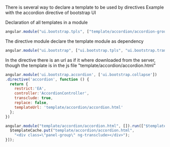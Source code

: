 There is several way to declare a template to be used by directives
Example with the accordion directive of bootstrap UI 

Declaration of all templates in a module
````js
angular.module("ui.bootstrap.tpls", ["template/accordion/accordion-group.html","template/accordion/accordion.html","template/alert/alert.html","template/carousel/carousel.html","template/carousel/slide.html","template/datepicker/datepicker.html","template/datepicker/day.html","template/datepicker/month.html","template/datepicker/popup.html","template/datepicker/year.html","template/modal/backdrop.html","template/modal/window.html","template/pagination/pager.html","template/pagination/pagination.html","template/tooltip/tooltip-html-unsafe-popup.html","template/tooltip/tooltip-popup.html","template/popover/popover.html","template/progressbar/bar.html","template/progressbar/progress.html","template/progressbar/progressbar.html","template/rating/rating.html","template/tabs/tab.html","template/tabs/tabset.html","template/timepicker/timepicker.html","template/typeahead/typeahead-match.html","template/typeahead/typeahead-popup.html"]);
````

The directive module declare the template module as dependency
````js 
angular.module("ui.bootstrap", ["ui.bootstrap.tpls", "ui.bootstrap.transition","ui.bootstrap.collapse","ui.bootstrap.accordion","ui.bootstrap.alert","ui.bootstrap.bindHtml","ui.bootstrap.buttons","ui.bootstrap.carousel","ui.bootstrap.dateparser","ui.bootstrap.position","ui.bootstrap.datepicker","ui.bootstrap.dropdown","ui.bootstrap.modal","ui.bootstrap.pagination","ui.bootstrap.tooltip","ui.bootstrap.popover","ui.bootstrap.progressbar","ui.bootstrap.rating","ui.bootstrap.tabs","ui.bootstrap.timepicker","ui.bootstrap.typeahead"]);
````
In the directive there is an url as if it where downloaded from the server, though the template is in the js file 
"template/accordion/accordion.html"
````js
angular.module('ui.bootstrap.accordion', ['ui.bootstrap.collapse'])
.directive('accordion', function () {
  return {
    restrict:'EA',
    controller:'AccordionController',
    transclude: true,
    replace: false,
    templateUrl: 'template/accordion/accordion.html'
  };
})
````

````js
angular.module("template/accordion/accordion.html", []).run(["$templateCache", function($templateCache) {
  $templateCache.put("template/accordion/accordion.html",
    "<div class=\"panel-group\" ng-transclude></div>");
}]);
````